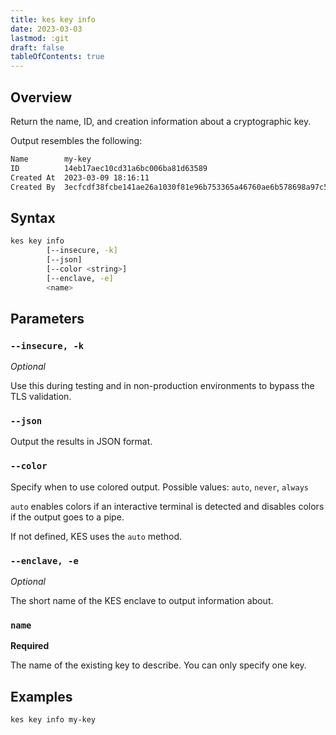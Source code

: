 ```yaml
---
title: kes key info
date: 2023-03-03
lastmod: :git
draft: false
tableOfContents: true
---
```


## Overview

Return the name, ID, and creation information about a cryptographic key.

Output resembles the following:

```sh
Name        my-key
ID          14eb17aec10cd31a6bc006ba81d63589
Created At  2023-03-09 18:16:11
Created By  3ecfcdf38fcbe141ae26a1030f81e96b753365a46760ae6b578698a97c59fd22
```

## Syntax

```sh
kes key info
        [--insecure, -k]
        [--json]
        [--color <string>]
        [--enclave, -e]
        <name>
```

## Parameters

### `--insecure, -k`

_Optional_

Use this during testing and in non-production environments to bypass the TLS validation.

### `--json`

Output the results in JSON format.

### `--color`

Specify when to use colored output. 
Possible values: `auto`, `never`, `always`

`auto` enables colors if an interactive terminal is detected and disables colors if the output goes to a pipe.

If not defined, KES uses the `auto` method.

### `--enclave, -e`

_Optional_

The short name of the KES enclave to output information about.

### `name`

**Required**

The name of the existing key to describe.
You can only specify one key.

## Examples

```sh {.copy}
kes key info my-key
```